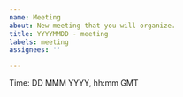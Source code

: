 ```yaml
---
name: Meeting
about: New meeting that you will organize.
title: YYYYMMDD - meeting
labels: meeting
assignees: ''

---
```


<What we do>

Time: DD MMM YYYY, hh:mm GMT

<Where we do it>
